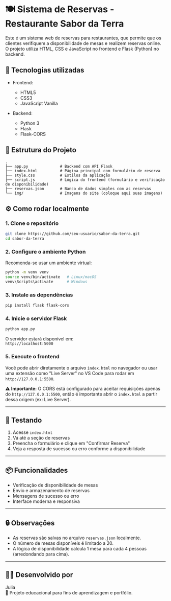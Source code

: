 
# 🍽️ Sistema de Reservas - Restaurante Sabor da Terra

Este é um sistema web de reservas para restaurantes, que permite que os clientes verifiquem a disponibilidade de mesas e realizem reservas online. O projeto utiliza HTML, CSS e JavaScript no frontend e Flask (Python) no backend.

## 🧩 Tecnologias utilizadas

- Frontend:
  - HTML5
  - CSS3
  - JavaScript Vanilla

- Backend:
  - Python 3
  - Flask
  - Flask-CORS

## 📁 Estrutura do Projeto

```
.
├── app.py              # Backend com API Flask
├── index.html          # Página principal com formulário de reserva
├── style.css           # Estilos da aplicação
├── script.js           # Lógica do frontend (formulário e verificação de disponibilidade)
├── reservas.json       # Banco de dados simples com as reservas
└── img/                # Imagens do site (coloque aqui suas imagens)
```

## ⚙️ Como rodar localmente

### 1. Clone o repositório

```bash
git clone https://github.com/seu-usuario/sabor-da-terra.git
cd sabor-da-terra
```

### 2. Configure o ambiente Python

Recomenda-se usar um ambiente virtual:

```bash
python -m venv venv
source venv/bin/activate   # Linux/macOS
venv\Scripts\activate      # Windows
```

### 3. Instale as dependências

```bash
pip install flask flask-cors
```

### 4. Inicie o servidor Flask

```bash
python app.py
```

O servidor estará disponível em:  
`http://localhost:5000`

### 5. Execute o frontend

Você pode abrir diretamente o arquivo `index.html` no navegador ou usar uma extensão como "Live Server" no VS Code para rodar em `http://127.0.0.1:5500`.

⚠️ **Importante:** O CORS está configurado para aceitar requisições apenas do `http://127.0.0.1:5500`, então é importante abrir o `index.html` a partir dessa origem (ex: Live Server).

---

## 🧪 Testando

1. Acesse `index.html`
2. Vá até a seção de reservas
3. Preencha o formulário e clique em "Confirmar Reserva"
4. Veja a resposta de sucesso ou erro conforme a disponibilidade

---

## 📦 Funcionalidades

- Verificação de disponibilidade de mesas
- Envio e armazenamento de reservas
- Mensagens de sucesso ou erro
- Interface moderna e responsiva

---

## 🔒 Observações

- As reservas são salvas no arquivo `reservas.json` localmente.
- O número de mesas disponíveis é limitado a 20.
- A lógica de disponibilidade calcula 1 mesa para cada 4 pessoas (arredondando para cima).

---

## 👩‍💻 Desenvolvido por

Julia  
🚀 Projeto educacional para fins de aprendizagem e portfólio.
